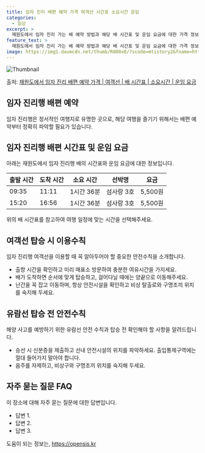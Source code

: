 ```yaml
---
title: 임자 진리 배편 예약 가격 여객선 시간표 소요시간 운임
categories:
  - 일상
excerpt: >
  재원도에서 임자 진리 가는 배 예약 방법과 해당 배 시간표 및 운임 요금에 대한 가격 정보를 안내 드리겠습니다. 안전하고 재밋는 임자 진리행 여행을 위해 아래 정보 참고하시기 바랍니다. 임자 진리행 배편 예약하기 👈 클릭재원도에서 임자 진리행 배 시간표출발 시간도착 시간소요 시간선박명요금09:3511:111시간 36분섬사랑 3호5,500원15:2016:561시간 36분섬사랑 3호5,500원임자 진리행 배편 예약하기 👈 클릭재원도에서 임자 진리행 여객선 탑승 시 이용수칙여객선을 이용할 때 꼭 알아둬야 할 중요한 안전수칙을 소개합니다. 1) 출항 시간을 확인하고 미리 매표소 방문 출항 시간을 확인하고 혼잡을 피하기 위해 미리 매표소를 방문하고 충분한 여유시간을 가지세요. 2) 순서에 맞게 탑승 배가 도착하면..
feature_text: >
  재원도에서 임자 진리 가는 배 예약 방법과 해당 배 시간표 및 운임 요금에 대한 가격 정보를 안내 드리겠습니다. 안전하고 재밋는 임자 진리행 여행을 위해 아래 정보 참고하시기 바랍니다. 임자 진리행 배편 예약하기 👈 클릭재원도에서 임자 진리행 배 시간표출발 시간도착 시간소요 시간선박명요금09:3511:111시간 36분섬사랑 3호5,500원15:2016:561시간 36분섬사랑 3호5,500원임자 진리행 배편 예약하기 👈 클릭재원도에서 임자 진리행 여객선 탑승 시 이용수칙여객선을 이용할 때 꼭 알아둬야 할 중요한 안전수칙을 소개합니다. 1) 출항 시간을 확인하고 미리 매표소 방문 출항 시간을 확인하고 혼잡을 피하기 위해 미리 매표소를 방문하고 충분한 여유시간을 가지세요. 2) 순서에 맞게 탑승 배가 도착하면..
image: https://img1.daumcdn.net/thumb/R800x0/?scode=mtistory2&fname=https%3A%2F%2Fblog.kakaocdn.net%2Fdn%2FbEpHDH%2FbtsHB5TbJrz%2F9xNtUn1HPvql2XKBBMbMO0%2Fimg.webp
---
```


![Thumbnail](https://img1.daumcdn.net/thumb/R800x0/?scode=mtistory2&fname=https%3A%2F%2Fblog.kakaocdn.net%2Fdn%2FbEpHDH%2FbtsHB5TbJrz%2F9xNtUn1HPvql2XKBBMbMO0%2Fimg.webp)

<p>출처: <a href="https://opensis.kr/entry/%EC%9E%AC%EC%9B%90%EB%8F%84%EC%97%90%EC%84%9C-%EC%9E%84%EC%9E%90-%EC%A7%84%EB%A6%AC-%EB%B0%B0%ED%8E%B8-%EC%98%88%EC%95%BD-%EA%B0%80%EA%B2%A9-%EC%97%AC%EA%B0%9D%EC%84%A0-%EB%B0%B0-%EC%8B%9C%EA%B0%84%ED%91%9C-%EC%86%8C%EC%9A%94%EC%8B%9C%EA%B0%84-%EC%9A%B4%EC%9E%84-%EC%9A%94%EA%B8%88" rel="dofollow">재원도에서 임자 진리 배편 예약 가격 | 여객선 | 배 시간표 | 소요시간 | 운임 요금</a> </p>

## 임자 진리행 배편 예약

임자 진리행은 정서적인 여행지로 유명한 곳으로, 해당 여행을 즐기기 위해서는 배편 예약부터 정확히 파악할 필요가 있습니다.

## 임자 진리행 배편 시간표 및 운임 요금

아래는 재원도에서 임자 진리행 배의 시간표와 운임 요금에 대한 정보입니다.

**출발 시간** | **도착 시간** | **소요 시간** | **선박명** | **요금**  
---|---|---|---|---  
09:35 | 11:11 | 1시간 36분 | 섬사랑 3호 | 5,500원  
15:20 | 16:56 | 1시간 36분 | 섬사랑 3호 | 5,500원  
  
위의 배 시간표를 참고하여 여행 일정에 맞는 시간을 선택해주세요.

## 여객선 탑승 시 이용수칙

임자 진리행 여객선을 이용할 때 꼭 알아두어야 할 중요한 안전수칙을 소개합니다.

  * 출항 시간을 확인하고 미리 매표소 방문하여 충분한 여유시간을 가지세요.
  * 배가 도착하면 순서에 맞게 탑승하고, 걸어다닐 때에는 양끝으로 이동해주세요.
  * 난간을 꼭 잡고 이동하며, 항상 안전시설을 확인하고 비상 탈출로와 구명조끼 위치를 숙지해 두세요.

## 유람선 탑승 전 안전수칙

해양 사고를 예방하기 위한 유람선 안전 수칙과 탑승 전 확인해야 할 사항을 알려드립니다.

  * 승선 시 신분증을 제출하고 선내 안전시설의 위치를 파악하세요. 출입통제구역에는 절대 들어가지 말아야 합니다.
  * 음주를 자제하고, 비상구와 구명조끼 위치를 숙지해 두세요.

## 자주 묻는 질문 FAQ

이 장소에 대해 자주 묻는 질문에 대한 답변입니다.

  * 답변 1.
  * 답변 2.
  * 답변 3.



 

도움이 되는 정보는, <a href="https://opensis.kr" rel="dofollow">https://opensis.kr</a>


